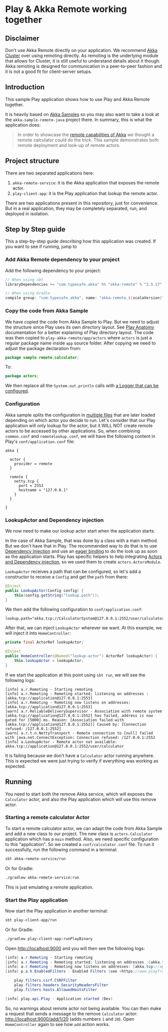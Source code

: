 # Play & Akka Remote working together

## Disclaimer

Don't use Akka Remote directly on your application. We recommend [Akka Cluster](https://doc.akka.io/docs/akka/2.5/cluster-usage.html) over using remoting directly. As remoting is the underlying module that allows for Cluster, it is still useful to understand details about it though. Akka remoting is designed for communication in a peer-to-peer fashion and it is not a good fit for client-server setups.

## Introduction

This sample Play application shows how to use Play and Akka Remote together.

It is heavily based on [Akka Samples](https://github.com/akka/akka-samples) so you may also want to take a look at the `akka-sample-remote-java` project there. In summary, this is what the application does:

> In order to showcase the [remote capabilities of Akka](http://doc.akka.io/docs/akka/2.5/java/remoting.html) we thought a remote calculator could do the trick. This sample demonstrates both remote deployment and look-up of remote actors.

## Project structure

There are two separated applications here:

1. `akka-remote-service`: it is the Akka application that exposes the remote actor.
2. `play-client-app`: it is the Play application that lookup the remote actor.

There are two applications present in this repository, just for convenience. But in a real application, they may be completely separated, run, and deployed in isolation.

## Step by Step guide

This a step-by-step guide describing how this application was created. If you want to see if running, jump to 

### Add Akka Remote dependency to your project

Add the following dependency to your project:

```scala
// When using sbt
libraryDependencies += "com.typesafe.akka" %% "akka-remote" % "2.5.17"
```

```groovy
// When using Gradle
compile group: "com.typesafe.akka", name: "akka-remote_${scalaVersion}", version: "${akkaVersion}"
```

### Copy the code from Akka Sample

We have copied the code from Akka Sample to Play. But we need to adjust the structure since Play uses its own directory layout. See [Play Anatomy](https://www.playframework.com/documentation/2.6.x/Anatomy) documentation for a better explaining of Play directory layout. The code was then copied to `play-akka-remote/app/actors` where `actors` is just a regular package name inside `app` source folder. After copying we need to adjust the package declaration from:

```java
package sample.remote.calculator;
```

To:

```java
package actors;
```

We then replace all the `System.out.println` calls with [a Logger that can be configured](https://www.playframework.com/documentation/2.6.x/SettingsLogger).

### Configuration

Akka sample splits the configuration in [multiple files](https://github.com/akka/akka-samples/tree/2.5/akka-sample-remote-java/src/main/resources) that are later loaded depending on which actor you decide to run. Let's consider that our Play application will only lookup for the actor, but it WILL NOT create remote actors to be accessed by other applications. So, when combining `common.conf` and `remotelookup.conf`, we will have the following content in Play's `conf/application.conf` file:

```hocon
akka {

  actor {
    provider = remote
  }

  remote {
    netty.tcp {
      port = 2553
      hostname = "127.0.0.1"
    }
  }

}
```

### LookupActor and Dependency injection

We now need to make our lookup actor start when the application starts.

In the case of Akka Sample, that was done by a class with a main method. But we don't have that in Play. The recommended way to do that is to use [Dependency Injection](https://www.playframework.com/documentation/2.6.x/JavaDependencyInjection) and use an [eager binding](https://www.playframework.com/documentation/2.6.x/JavaDependencyInjection#Eager-bindings) to do the look up as soon as the application starts. Play has specific helpers to help integrating [Actors and Dependency injection](https://www.playframework.com/documentation/2.6.x/JavaAkka#Dependency-injecting-actors), so we used them to create `actors.ActorsModule`.

`LookupActor` receives a path that can be configured, so let's add a constructor to receive a `Config` and get the `path` from there:

```java
@Inject
public LookupActor(Config config) {
    this(config.getString("lookup.path"));
}
```

We then add the following configuration to `conf/application.conf`:

```hocon
lookup.path="akka.tcp://CalculatorSystem@127.0.0.1:2552/user/calculator"
```

After that, we can inject `LookupActor` wherever we want. At this example, we will inject it into `HomeController`:

```java
private final ActorRef lookupActor;

@Inject
public HomeController(@Named("lookup-actor") ActorRef lookupActor) {
    this.lookupActor = lookupActor;
}
```

If we start the application at this point using `sbt run`, we will see the following logs:

```
[info] a.r.Remoting - Starting remoting
[info] a.r.Remoting - Remoting started; listening on addresses :[akka.tcp://application@127.0.0.1:2553]
[info] a.r.Remoting - Remoting now listens on addresses: [akka.tcp://application@127.0.0.1:2553]
[warn] a.r.ReliableDeliverySupervisor - Association with remote system [akka.tcp://application@127.0.0.1:2552] has failed, address is now gated for [5000] ms. Reason: [Association failed with [akka.tcp://application@127.0.0.1:2552]] Caused by: [Connection refused: /127.0.0.1:2552]
[warn] a.r.t.n.NettyTransport - Remote connection to [null] failed with java.net.ConnectException: Connection refused: /127.0.0.1:2552
[info] a.LookupActor - Remote actor not available: akka.tcp://application@127.0.0.1:2552/user/calculator
```

It is failing because we don't have a `Calculator` actor running anywhere. This is expected we were just trying to verify if everything was working as expected.

## Running

You need to start both the remove Akka service, which will exposes the `Calculator` actor, and also the Play application which will use this remove actor.

### Starting a remote calculator Actor

To start a remote calculator actor, we can adapt the code from Akka Sample and add a new class to our project. The new class is `actors.Calculator` application which has a `main` method. Also, we need specific configuration to this "application". So we created a `conf/calculator.conf` file. To run it successfully, run the following command in a terminal:

```bash
sbt akka-remote-service/run
```

Or for Gradle:

```bash
./gradlew akka-remote-service:run
```

This is just emulating a remote application.

### Start the Play application

Now start the Play application in another terminal:

```bash
sbt play-client-app/run
```

Or for Gradle:

```bash
./gradlew play-client-app:runPlayBinary
```

Open <http://localhost:9000> and you will then see the following logs:

```java
[info] a.r.Remoting - Starting remoting
[info] a.r.Remoting - Remoting started; listening on addresses :[akka.tcp://application@127.0.0.1:2553]
[info] a.r.Remoting - Remoting now listens on addresses: [akka.tcp://application@127.0.0.1:2553]
[info] p.a.h.EnabledFilters - Enabled Filters (see <https://www.playframework.com/documentation/latest/Filters>):

    play.filters.csrf.CSRFFilter
    play.filters.headers.SecurityHeadersFilter
    play.filters.hosts.AllowedHostsFilter

[info] play.api.Play - Application started (Dev)
```

So, no warnings about remote actor not being available. You can then make a request that sends a message to the remove `Calculator` actor: <http://localhost:9000/add/1/20> (adds numbers `1` and `20`). Open `HomeController` again to see how `add` action works.
